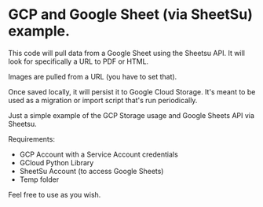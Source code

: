# GCP and Google Sheet (via SheetSu) example.

This code will pull data from a Google Sheet using the Sheetsu API.
It will look for specifically a URL to PDF or HTML.

Images are pulled from a URL (you have to set that).

Once saved locally, it will persist it to Google Cloud Storage.
It's meant to be used as a migration or import script that's run periodically.

Just a simple example of the GCP Storage usage and Google Sheets API via Sheetsu.

Requirements:
* GCP Account with a Service Account credentials
* GCloud Python Library
* SheetSu Account (to access Google Sheets)
* Temp folder

Feel free to use as you wish.
